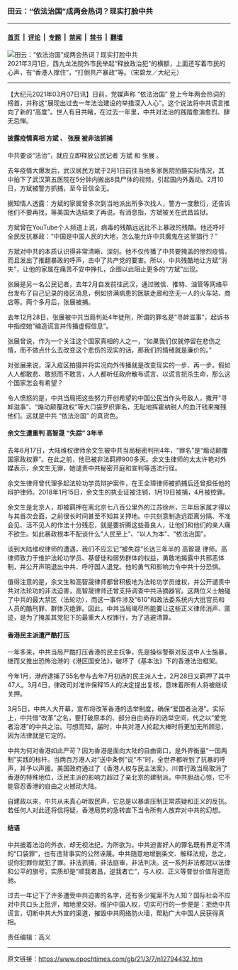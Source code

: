 ### 田云：“依法治国”成两会热词？现实打脸中共

---

#### [首页](../../../..?n12794432) &nbsp;|&nbsp; [评论](../../../../../epoch-comment?n12794432) &nbsp;|&nbsp; [专题](../../../../../epoch-special?n12794432) &nbsp;|&nbsp; [禁闻](../../../../../epoch-news?n12794432) &nbsp;|&nbsp; [禁书](../../../../../books?n12794432) &nbsp;|&nbsp; [翻墙](https://github.com/gfw-breaker/nogfw/blob/master/README.md?n12794432)


<div><img alt="田云：“依法治国”成两会热词？现实打脸中共" class="attachment-djy_600_400 size-djy_600_400 wp-post-image" src="https://i.epochtimes.com/assets/uploads/2021/03/9f9c7adc2580555763b448c7d3ae2262-600x400.jpeg"/>
<div class="caption">
 2021年3月1日，西九龙法院外市民举起“释放政治犯”的横额，上面还写着市民的心声，有“香港人撑住”，“打倒共产暴政”等。（宋碧龙／大纪元）
</div></div><hr/><div class="post_content" id="artbody" itemprop="articleBody">
 <!-- article content begin -->
 <p>
  【大纪元2021年03月07日讯】日前，党媒声称
  <ok href="https://www.epochtimes.com/gb/tag/%E2%80%9C%E4%BE%9D%E6%B3%95%E6%B2%BB%E5%9B%BD%E2%80%9D.html">
   “依法治国”
  </ok>
  登上今年两会热词的榜首，并称这“展现出过去一年法治建设的举措深入人心”。这个说法将中共谎言推向了新的“高度”。世人有目共睹，在过去一年里，中共对法治的践踏愈演愈烈、肆无忌惮。
 </p>
 <h4>
  <strong>
   披露疫情真相
   <ok href="https://www.epochtimes.com/gb/tag/%E6%96%B9%E6%96%8C.html">
    方斌
   </ok>
   、
   <ok href="https://www.epochtimes.com/gb/tag/%E5%BC%A0%E5%B1%95.html">
    张展
   </ok>
   被非法抓捕
  </strong>
 </h4>
 <p>
  中共要谈“法治”，就应立即释放公民记者
  <ok href="https://www.epochtimes.com/gb/tag/%E6%96%B9%E6%96%8C.html">
   方斌
  </ok>
  和
  <ok href="https://www.epochtimes.com/gb/tag/%E5%BC%A0%E5%B1%95.html">
   张展
  </ok>
  。
 </p>
 <p>
  去年疫情大爆发后，武汉居民方斌于2月1日前往当地多家医院拍摄实际情况，其中拍下了武汉第五医院在5分钟内搬出8具尸体的视频，引起国内外轰动。2月10日，方斌被警方抓捕，至今音信全无。
 </p>
 <p>
  据知情人透露：方斌的家属曾多次到当地派出所多次找人，警方一度敷衍，还告诉他们不要再找，等美国大选结束了再说。有消息指，方斌被关在武昌监狱。
 </p>
 <p>
  方斌曾在YouTube个人频道上说，病毒的残酷远远比不上暴政的残酷。他还呼吁全民反抗暴政：“中国是中国人民的大地，怎么能允许中共魔鬼在这里猖行？”
 </p>
 <p>
  方斌对中共的本质认识得非常清晰、深刻。他不仅传播了中共要掩盖的惨烈疫情，而且发出了推翻暴政的呼声，击中了共产党的要害。所以，中共残酷地让方斌“消失”，让他的家属在痛苦不安中挣扎，企图以此阻止更多的“方斌”出现。
 </p>
 <p>
  张展是另一名公民记者，去年2月自发前往武汉，通过微信、推特、油管等网络平台发布了自己记录的疫区消息，例如挤满病患的医联走廊和空无一人的火车站、商店等。两个多月后，张展被捕。
 </p>
 <p>
  去年12月28日，张展被中共当局判处4年徒刑，所谓的罪名是“寻衅滋事”，起诉书中指控她“编造谎言并传播虚假信息”。
 </p>
 <p>
  张展曾说，作为一个关注这个国家真相的人之一，“如果我们仅就停留在悲伤之情，而不做点什么去改变这个悲伤的现实的话，那我们的情绪就是廉价的。”
 </p>
 <p>
  对张展来说，深入疫区拍摄并将实况向外传播就是改变现实的一步、再一步。假如人人都敢悲、敢怒而不敢言，人人都听任政府散布谎言、以谎言扼杀生命，那么这个国家怎会有希望？
 </p>
 <p>
  令人愤怒的是，中共当局把这些努力开创希望的中国公民当作头号敌人，撒开“寻衅滋事”、“煽动颠覆政权”等大口袋罗织罪名，无耻地挥霍纳税人的血汗钱来摧残他们。这就是中共
  <ok href="https://www.epochtimes.com/gb/tag/%E2%80%9C%E4%BE%9D%E6%B3%95%E6%B2%BB%E5%9B%BD%E2%80%9D.html">
   “依法治国”
  </ok>
  的真货色。
 </p>
 <h4>
  <strong>
   余文生遭重判
   <ok href="https://www.epochtimes.com/gb/tag/%E9%AB%98%E6%99%BA%E6%99%9F.html">
    高智晟
   </ok>
   “失踪”
  </strong>
  <strong>
   3年半
  </strong>
 </h4>
 <p>
  去年6月17日，大陆维权律师余文生被中共当局秘密判刑4年，“罪名”是“煽动颠覆国家政权罪”。在此之前，他已被非法羁押900多天。余文生律师的太太许艳对外媒表示，余文生无罪，她谴责中共秘密开庭和宣判等违法行径。
 </p>
 <p>
  余文生律师曾代理多起法轮功学员辩护案件，在王全璋律师被抓捕后还曾担任他的辩护律师。2018年1月15日，余文生的执业证被注销，1月19日被捕，4月被控罪。
 </p>
 <p>
  余文生是北京人，却被羁押在离北京七八百公里外的江苏徐州，三年后家属才得以与其首次会面，之前很长时间甚至不知其关押地。中共刻意制造远距离分隔、不准会见、活不见人的作法十分残忍，就是要折腾这些善良人，让他们和他们的亲人痛不欲生。如此暴政根本不配谈什么“人民至上”、“以人为本”、“依法治国”。
 </p>
 <p>
  谈到大陆维权律师的遭遇，我们不应忘记“被失踪”长达三年半的
  <ok href="https://www.epochtimes.com/gb/tag/%E9%AB%98%E6%99%BA%E6%99%9F.html">
   高智晟
  </ok>
  律师。高律师致力于维护法轮功学员、基督徒和弱势群体的权益，勇敢地揭露中共邪恶体制，并公开声明退出中共、呼吁国人退党。他的勇气和影响力令中共十分恐惧。
 </p>
 <p>
  值得注意的是，余文生和高智晟律师都曾积极地为法轮功学员维权，并公开谴责中共对法轮功的非法迫害，高智晟律师还曾支持调查中共活摘器官。这两位义士触碰了中共的最大禁区（法轮功），而这一事件涉及“610”和政法委系统内大批官员和人员的酷刑罪、群体灭绝罪。因此，中共当局竭尽所能要让这些正义律师消声、匿迹，是为了掩盖其党犯下的最重大人权罪行，为了逃避清算。
 </p>
 <h4>
  <strong>
   香港民主派遭严酷打压
  </strong>
 </h4>
 <p>
  一年多来，中共当局严酷打压香港的民主抗争，先是操纵警察对反送中人士施暴，继而又推出恐怖治港的《港区国安法》，破坏了《基本法》下的香港法治框架。
 </p>
 <p>
  今年1月，港府逮捕了55名参与去年7月初选的民主派人士，2月28日又羁押了其中47人。3月4日，律政司对准许保释15人的决定提出复核，意味着所有人将被继续关押。
 </p>
 <p>
  3月5日，中共人大开幕，宣布将改革香港的选举制度，确保“爱国者治港”。实际上，中共借“改革”之名，要打破原本的、部分自由尚存的选举空间，代之以“爱党者治港”的中共之治。可想而知，届时，中共对港人抡起大棒时将更加无所顾忌，因为法律就是它定的。
 </p>
 <p>
  中共为何对香港如此严苛？因为香港是面向大陆的自由窗口，是外界衡量“一国两制”实践的标杆。当两百万港人对“送中条例”说“不”时，全世界都听到了抗暴的呼声，并予以声援。美国政府通过了《香港人权与民主法案》，川普行政当局取消了香港的特殊地位，泛民主派的影响力超过了亲北京的建制派。中共胆战心惊，它不能容忍香港的自由之火撼动大陆。
 </p>
 <p>
  自建政以来，中共从未真心听取民声，它总是以暴虐压制正常质疑和正义的反抗。若任何人对此还将信将疑，香港局势的急转直下当令所有人放弃对中共的幻想。
 </p>
 <h4>
  <strong>
   结语
  </strong>
 </h4>
 <p>
  中共披着法治的外衣，却无视法纪，为所欲为。中共迫害好人的罪名既有界定不清的“口袋罪”，也有违背事实的公然诬蔑。中共随意地增删条文、解释法规，总之，说你犯罪你就犯了罪。非法抓捕，非法庭审，非法判决。这一系列非法都冠以法律和公平的旗号，实质却是“顺我者昌，逆我者亡”，与人权、正义等普世价值背道而驰。
 </p>
 <p>
  过去一年记下了许多遭受中共迫害的名字，还有多少冤案不为人知？国际社会不应对中共口头上批评，暗地里交好。维护中国人权，切实可行的一步便是：拒绝中共谎言，切断中共大外宣的渠道，摧毁中共网络防火墙，帮助广大中国人民获得真相。
 </p>
 <p>
  责任编辑：高义
 </p>
 <!-- article content end -->
 <div id="below_article_ad">
 </div>
</div>


---

原文链接：https://www.epochtimes.com/gb/21/3/7/n12794432.htm